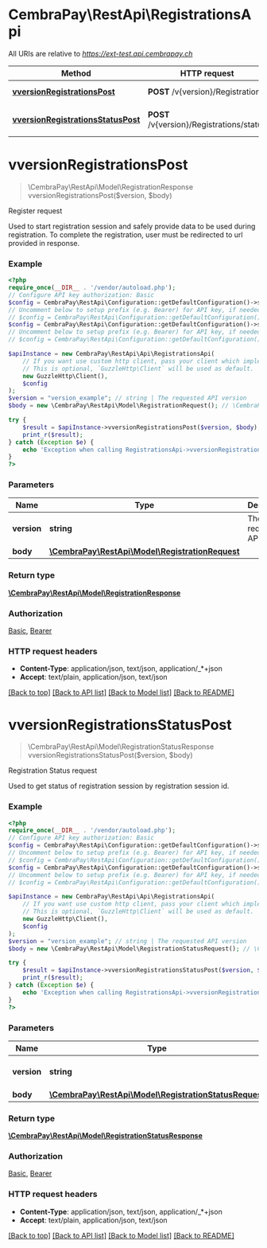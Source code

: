 # CembraPay\RestApi\RegistrationsApi

All URIs are relative to *https://ext-test.api.cembrapay.ch*

Method | HTTP request | Description
------------- | ------------- | -------------
[**vversionRegistrationsPost**](RegistrationsApi.md#vversionregistrationspost) | **POST** /v{version}/Registrations | Register request
[**vversionRegistrationsStatusPost**](RegistrationsApi.md#vversionregistrationsstatuspost) | **POST** /v{version}/Registrations/status | Registration Status request

# **vversionRegistrationsPost**
> \CembraPay\RestApi\Model\RegistrationResponse vversionRegistrationsPost($version, $body)

Register request

Used to start registration session and safely provide data to be used during registration. To complete the registration, user must be redirected to url provided in response.

### Example
```php
<?php
require_once(__DIR__ . '/vendor/autoload.php');
// Configure API key authorization: Basic
$config = CembraPay\RestApi\Configuration::getDefaultConfiguration()->setApiKey('Authorization', 'YOUR_API_KEY');
// Uncomment below to setup prefix (e.g. Bearer) for API key, if needed
// $config = CembraPay\RestApi\Configuration::getDefaultConfiguration()->setApiKeyPrefix('Authorization', 'Bearer');// Configure API key authorization: Bearer
$config = CembraPay\RestApi\Configuration::getDefaultConfiguration()->setApiKey('Authorization', 'YOUR_API_KEY');
// Uncomment below to setup prefix (e.g. Bearer) for API key, if needed
// $config = CembraPay\RestApi\Configuration::getDefaultConfiguration()->setApiKeyPrefix('Authorization', 'Bearer');

$apiInstance = new CembraPay\RestApi\Api\RegistrationsApi(
    // If you want use custom http client, pass your client which implements `GuzzleHttp\ClientInterface`.
    // This is optional, `GuzzleHttp\Client` will be used as default.
    new GuzzleHttp\Client(),
    $config
);
$version = "version_example"; // string | The requested API version
$body = new \CembraPay\RestApi\Model\RegistrationRequest(); // \CembraPay\RestApi\Model\RegistrationRequest | 

try {
    $result = $apiInstance->vversionRegistrationsPost($version, $body);
    print_r($result);
} catch (Exception $e) {
    echo 'Exception when calling RegistrationsApi->vversionRegistrationsPost: ', $e->getMessage(), PHP_EOL;
}
?>
```

### Parameters

Name | Type | Description  | Notes
------------- | ------------- | ------------- | -------------
 **version** | **string**| The requested API version |
 **body** | [**\CembraPay\RestApi\Model\RegistrationRequest**](../Model/RegistrationRequest.md)|  | [optional]

### Return type

[**\CembraPay\RestApi\Model\RegistrationResponse**](../Model/RegistrationResponse.md)

### Authorization

[Basic](../../README.md#Basic), [Bearer](../../README.md#Bearer)

### HTTP request headers

 - **Content-Type**: application/json, text/json, application/_*+json
 - **Accept**: text/plain, application/json, text/json

[[Back to top]](#) [[Back to API list]](../../README.md#documentation-for-api-endpoints) [[Back to Model list]](../../README.md#documentation-for-models) [[Back to README]](../../README.md)

# **vversionRegistrationsStatusPost**
> \CembraPay\RestApi\Model\RegistrationStatusResponse vversionRegistrationsStatusPost($version, $body)

Registration Status request

Used to get status of registration session by registration session id.

### Example
```php
<?php
require_once(__DIR__ . '/vendor/autoload.php');
// Configure API key authorization: Basic
$config = CembraPay\RestApi\Configuration::getDefaultConfiguration()->setApiKey('Authorization', 'YOUR_API_KEY');
// Uncomment below to setup prefix (e.g. Bearer) for API key, if needed
// $config = CembraPay\RestApi\Configuration::getDefaultConfiguration()->setApiKeyPrefix('Authorization', 'Bearer');// Configure API key authorization: Bearer
$config = CembraPay\RestApi\Configuration::getDefaultConfiguration()->setApiKey('Authorization', 'YOUR_API_KEY');
// Uncomment below to setup prefix (e.g. Bearer) for API key, if needed
// $config = CembraPay\RestApi\Configuration::getDefaultConfiguration()->setApiKeyPrefix('Authorization', 'Bearer');

$apiInstance = new CembraPay\RestApi\Api\RegistrationsApi(
    // If you want use custom http client, pass your client which implements `GuzzleHttp\ClientInterface`.
    // This is optional, `GuzzleHttp\Client` will be used as default.
    new GuzzleHttp\Client(),
    $config
);
$version = "version_example"; // string | The requested API version
$body = new \CembraPay\RestApi\Model\RegistrationStatusRequest(); // \CembraPay\RestApi\Model\RegistrationStatusRequest | 

try {
    $result = $apiInstance->vversionRegistrationsStatusPost($version, $body);
    print_r($result);
} catch (Exception $e) {
    echo 'Exception when calling RegistrationsApi->vversionRegistrationsStatusPost: ', $e->getMessage(), PHP_EOL;
}
?>
```

### Parameters

Name | Type | Description  | Notes
------------- | ------------- | ------------- | -------------
 **version** | **string**| The requested API version |
 **body** | [**\CembraPay\RestApi\Model\RegistrationStatusRequest**](../Model/RegistrationStatusRequest.md)|  | [optional]

### Return type

[**\CembraPay\RestApi\Model\RegistrationStatusResponse**](../Model/RegistrationStatusResponse.md)

### Authorization

[Basic](../../README.md#Basic), [Bearer](../../README.md#Bearer)

### HTTP request headers

 - **Content-Type**: application/json, text/json, application/_*+json
 - **Accept**: text/plain, application/json, text/json

[[Back to top]](#) [[Back to API list]](../../README.md#documentation-for-api-endpoints) [[Back to Model list]](../../README.md#documentation-for-models) [[Back to README]](../../README.md)

